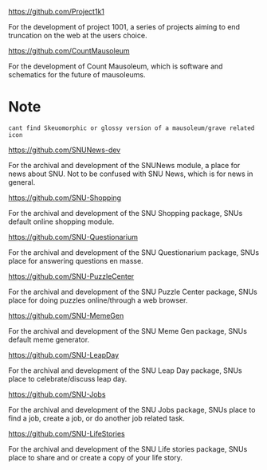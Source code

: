 https://github.com/Project1k1

For the development of project 1001, a series of projects aiming to end truncation on the web at the users choice.

https://github.com/CountMausoleum

For the development of Count Mausoleum, which is software and schematics for the future of mausoleums.

# Note
`cant find Skeuomorphic or glossy version of a mausoleum/grave related icon`

https://github.com/SNUNews-dev

For the archival and development of the SNUNews module, a place for news about SNU. Not to be confused with SNU News, which is for news in general.

https://github.com/SNU-Shopping

For the archival and development of the SNU Shopping package, SNUs default online shopping module.

https://github.com/SNU-Questionarium

For the archival and development of the SNU Questionarium package, SNUs place for answering questions en masse.

https://github.com/SNU-PuzzleCenter

For the archival and development of the SNU Puzzle Center package, SNUs place for doing puzzles online/through a web browser.

https://github.com/SNU-MemeGen

For the archival and development of the SNU Meme Gen package, SNUs default meme generator.

https://github.com/SNU-LeapDay

For the archival and development of the SNU Leap Day package, SNUs place to celebrate/discuss leap day.

https://github.com/SNU-Jobs

For the archival and development of the SNU Jobs package, SNUs place to find a job, create a job, or do another job related task.

https://github.com/SNU-LifeStories

For the archival and development of the SNU Life stories package, SNUs place to share and or create a copy of your life story.

